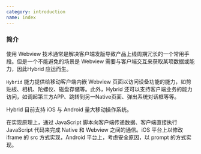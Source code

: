 ```yaml
---
category: introduction
name: index
---
```

### 简介

使用 Webview 技术通常是解决客户端发版导致产品上线周期冗长的一个常用手段。但是一个不能避免的场景是 Webview 需要与客户端交互来获取某项数据或能力，因此Hybrid 应运而生。

`Hybrid` 能力提供给移动客户端内嵌 Webview 页面以访问设备功能的能力，如剪贴板、相机、陀螺仪、磁盘存储等。此外，Hybrid 还可以支持客户端业务的能力访问，如调起第三方APP、跳转到另一Native页面、弹出系统对话框等等。

Hybrid 目前支持 iOS 与 Android 量大移动操作系统。

在实现原理上，通过 JavaScript 脚本向客户端传递数据、客户端直接执行 JavaScript 代码来完成 Native 和 Webview 之间的通信。iOS 平台上以修改 iframe 的 src 方式实现，Android 平台上，考虑安全原因，以 prompt 的方式实现。

